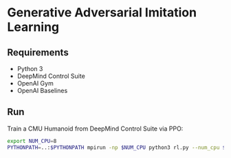 # Generative Adversarial Imitation Learning

## Requirements
* Python 3
* DeepMind Control Suite
* OpenAI Gym
* OpenAI Baselines

## Run
Train a CMU Humanoid from DeepMind Control Suite via PPO:
```sh
export NUM_CPU=8
PYTHONPATH=..:$PYTHONPATH mpirun -np $NUM_CPU python3 rl.py --num_cpu $NUM_CPU
```
